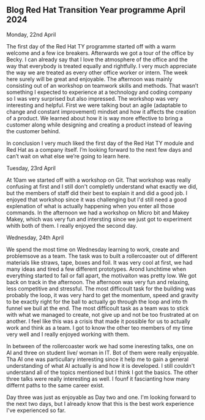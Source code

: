 ## Blog Red Hat Transition Year programme April 2024

Monday, 22nd April 

The first day of the Red Hat TY programme started off with a warm welcome and a few ice breakers. Afterwards we got a tour of the office by Becky. 
I can already say that I love the atmosphere of the office and the way that everybody is treated equally and rightfully. I very much appreciate the way we are treated as every other office worker or intern. The week here surely will be great and enjoyable.
The afternoon was mainly consisting out of an workshop on teamwork skills and methods. That wasn’t something I expected to experience at a technology and coding company so I was very surprised but also impressed. The workshop was very interesting and helpful. 
First we were talking bout an agile (adaptable to change and constant improvement) mindset and how it affects the creation of a product. We learned about how it is way more effective to bring a customer along while designing and creating a product instead of leaving the customer behind.

In conclusion I very much liked the first day of the Red Hat TY module and Red Hat as a company itself.  I’m looking forward to the next few days and can’t wait on what else we’re going to learn here.

Tuesday, 23rd April

At 10am we started off with a workshop on Git. That workshop was really confusing at first and I still don't completly understand what exactly we did, but the members of staff did their best to explain it and did a good job. I enjoyed that workshop since it was challenging but I'd still need a good explenation of what is actually happening when you enter all those commands. 
In the afternoon we had a workshop on Micro bit and Makey Makey, which was very fun and intersting since we just got to experiment whith both of them. I really enjoyed the second day. 


Wednesday, 24th April

We spend the most time on Wednesday learning to work, create and problemsove as a team. The task was to built a rollercoaster out of different materials like straws, tape, boxes and foil. It was very cool at first, we had many ideas and tired a few different prototypes. Arond lunchtime when everything started to fail or fall apart, the motivaiton was pretty low. We got back on track in the afternoon. The afternoon was very fun and relaxing, less competitive and stressful. 
The most difficoult task for the building was probably the loop, it was very hard to get the momentum, speed and gravity to be exactly right for the ball to actually go through the loop and into th funnel we buil at the end. The most difficoult task as a team was to stick with what we managed to create, not give up and not be too frustrated at on another. I feel like this was a crisis that made it possible for us to actually work and think as a team. I got to know the other teo members of my time very well and I really enjoyed working with them. 

In between of the rollercoaster work we had some ineresting talks, one on AI and three on student live/ woman in IT. Bot of them were really enjoyable. Tha AI one was particullary interesting since it help me to gain a general understanding of what AI actually is and how it is developed. I still couldn't understand all of the topics mentioned but I think I got the basics. The other three talks were really interesting as well. I founf it fascianting how many differnt paths to the same career exist. 

Day three was just as enjoyable as Day two and one. I'm looking forward to the next two days, but I already know that this is the best work experience I've experienced so far.  

